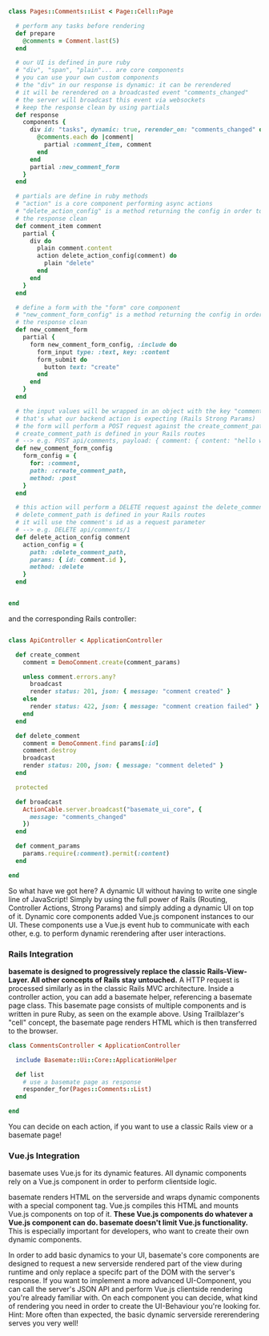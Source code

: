 
```ruby
class Pages::Comments::List < Page::Cell::Page

  # perform any tasks before rendering
  def prepare
    @comments = Comment.last(5)
  end

  # our UI is defined in pure ruby
  # "div", "span", "plain"... are core components
  # you can use your own custom components
  # the "div" in our response is dynamic: it can be rerendered
  # it will be rerendered on a broadcasted event "comments_changed"
  # the server will broadcast this event via websockets
  # keep the response clean by using partials
  def response
    components {
      div id: "tasks", dynamic: true, rerender_on: "comments_changed" do
        @comments.each do |comment|
          partial :comment_item, comment
        end
      end
      partial :new_comment_form
    }
  end

  # partials are define in ruby methods
  # "action" is a core component performing async actions
  # "delete_action_config" is a method returning the config in order to keep
  # the response clean
  def comment_item comment
    partial {
      div do
        plain comment.content
        action delete_action_config(comment) do
          plain "delete"
        end
      end
    }
  end

  # define a form with the "form" core component
  # "new_comment_form_config" is a method returning the config in order to keep
  # the response clean
  def new_comment_form
    partial {
      form new_comment_form_config, :include do
        form_input type: :text, key: :content
        form_submit do
          button text: "create"
        end
      end
    }
  end

  # the input values will be wrapped in an object with the key "comment".
  # that's what our backend action is expecting (Rails Strong Params)
  # the form will perform a POST request against the create_comment_path
  # create_comment_path is defined in your Rails routes
  # --> e.g. POST api/comments, payload: { comment: { content: "hello world" } }
  def new_comment_form_config
    form_config = {
      for: :comment,
      path: :create_comment_path,
      method: :post
    }
  end

  # this action will perform a DELETE request against the delete_comment_path
  # delete_comment_path is defined in your Rails routes
  # it will use the comment's id as a request parameter
  # --> e.g. DELETE api/comments/1
  def delete_action_config comment
    action_config = {
      path: :delete_comment_path,
      params: { id: comment.id },
      method: :delete
    }
  end


end
```

and the corresponding Rails controller:

```ruby

class ApiController < ApplicationController

  def create_comment
    comment = DemoComment.create(comment_params)

    unless comment.errors.any?
      broadcast
      render status: 201, json: { message: "comment created" }
    else
      render status: 422, json: { message: "comment creation failed" }
    end
  end

  def delete_comment
    comment = DemoComment.find params[:id]
    comment.destroy
    broadcast
    render status: 200, json: { message: "comment deleted" }
  end

  protected

  def broadcast
    ActionCable.server.broadcast("basemate_ui_core", {
      message: "comments_changed"
    })
  end

  def comment_params
    params.require(:comment).permit(:content)
  end

end
```
So what have we got here? A dynamic UI without having to write one single line
of JavaScript! Simply by using the full power of Rails (Routing, Controller
Actions, Strong Params) and simply adding a dynamic UI on top of it. Dynamic
core components added Vue.js component instances to our UI.
These components use a Vue.js event hub to communicate with each other, e.g.
to perform dynamic rerendering after user interactions.

### Rails Integration

**basemate is designed to progressively replace the classic Rails-View-Layer. All
other concepts of Rails stay untouched.**
A HTTP request is processed similarly as in the classic Rails MVC architecture.
Inside a controller action, you can add a basemate helper, referencing a basemate page
class. This basemate page consists of multiple components and is written in pure Ruby,
as seen on the example above. Using Trailblazer's "cell" concept, the basemate page
renders HTML which is then transferred to the browser.

```ruby
class CommentsController < ApplicationController

  include Basemate::Ui::Core::ApplicationHelper

  def list
    # use a basemate page as response
    responder_for(Pages::Comments::List)
  end

end
```

You can decide on each action, if you want to use a classic Rails view or a basemate page!

### Vue.js Integration

basemate uses Vue.js for its dynamic features. All dynamic components rely on a
Vue.js component in order to perform clientside logic.

basemate renders HTML on the serverside and wraps dynamic components with a special
component tag. Vue.js compiles this HTML and mounts Vue.js components on top of it.
**These Vue.js components do whatever a Vue.js component can do. basemate doesn't
limit Vue.js functionality.** This is especially important for developers, who want
to create their own dynamic components.

In order to add basic dynamics to your UI, basemate's core components are designed
to request a new serverside rendered part of the view during runtime and only replace a specifc
part of the DOM with the server's response. If you want to implement a more advanced
UI-Component, you can call the server's JSON API and perform Vue.js clientside rendering you're
already familiar with. On each component you can decide, what kind of rendering you
need in order to create the UI-Behaviour you're looking for. Hint: More often than expected,
the basic dynamic serverside rererendering serves you very well!

